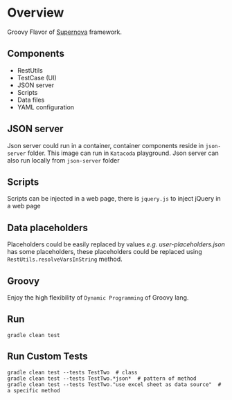 # Overview

Groovy Flavor of [Supernova](https://github.com/amado-saladino/supernova) framework.

## Components

- RestUtils
- TestCase (UI)
- JSON server
- Scripts
- Data files
- YAML configuration

## JSON server

Json server could run in a container, container components reside in `json-server` folder.
This image can run in `Katacoda` playground. Json server can also run locally from `json-server` folder

## Scripts

Scripts can be injected in a web page, there is `jquery.js` to inject jQuery in a web page

## Data placeholders

Placeholders could be easily replaced by values
*e.g. user-placeholders.json* has some placeholders, these placeholders
could be replaced using `RestUtils.resolveVarsInString` method.

## Groovy

Enjoy the high flexibility of `Dynamic Programming` of Groovy lang.

## Run

`gradle clean test`

## Run Custom Tests

```shell
gradle clean test --tests TestTwo  # class
gradle clean test --tests TestTwo.*json*  # pattern of method
gradle clean test --tests TestTwo."use excel sheet as data source"  # a specific method
```
